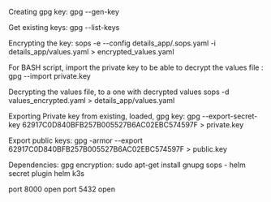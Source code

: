 Creating gpg key: 
gpg --gen-key

Get existing keys: 
gpg --list-keys

Encrypting the key: 
sops -e --config details_app/.sops.yaml -i details_app/values.yaml > encrypted_values.yaml

For BASH script, import the private key to be able to decrypt the values file : 
gpg --import private.key

Decrypting the values file, to a one with decrypted values
sops -d values_encrypted.yaml > details_app/values.yaml

Exporting Private key from existing, loaded, gpg key: 
gpg --export-secret-key 62917C0D840BFB257B005527B6AC02EBC574597F > private.key

Export public keys:
gpg -armor --export 62917C0D840BFB257B005527B6AC02EBC574597F > public.key


Dependencies: 
gpg encryption:  sudo apt-get install gnupg
sops - helm secret plugin
helm 
k3s

port 8000 open
port 5432 open